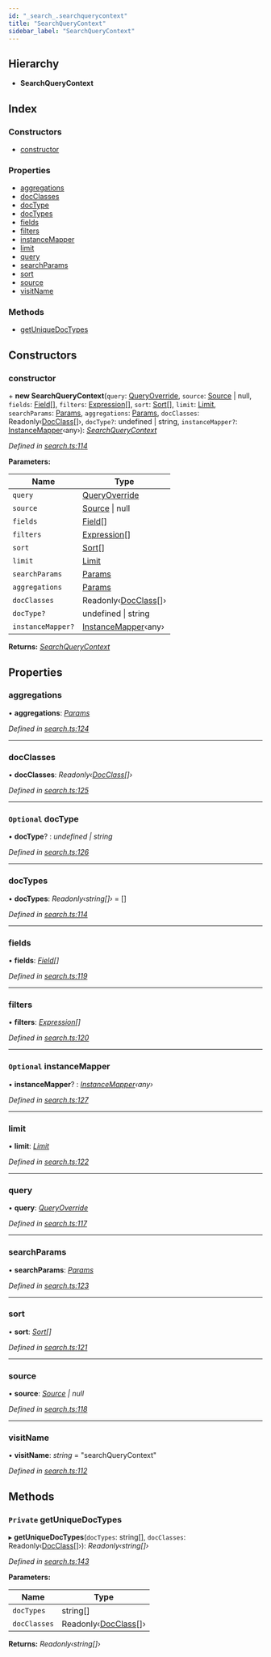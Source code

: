 ```yaml
---
id: "_search_.searchquerycontext"
title: "SearchQueryContext"
sidebar_label: "SearchQueryContext"
---
```


## Hierarchy

* **SearchQueryContext**

## Index

### Constructors

* [constructor](_search_.searchquerycontext.md#constructor)

### Properties

* [aggregations](_search_.searchquerycontext.md#aggregations)
* [docClasses](_search_.searchquerycontext.md#docclasses)
* [docType](_search_.searchquerycontext.md#optional-doctype)
* [docTypes](_search_.searchquerycontext.md#doctypes)
* [fields](_search_.searchquerycontext.md#fields)
* [filters](_search_.searchquerycontext.md#filters)
* [instanceMapper](_search_.searchquerycontext.md#optional-instancemapper)
* [limit](_search_.searchquerycontext.md#limit)
* [query](_search_.searchquerycontext.md#query)
* [searchParams](_search_.searchquerycontext.md#searchparams)
* [sort](_search_.searchquerycontext.md#sort)
* [source](_search_.searchquerycontext.md#source)
* [visitName](_search_.searchquerycontext.md#visitname)

### Methods

* [getUniqueDocTypes](_search_.searchquerycontext.md#private-getuniquedoctypes)

## Constructors

###  constructor

\+ **new SearchQueryContext**(`query`: [QueryOverride](../modules/_search_.md#queryoverride), `source`: [Source](_expression_.source.md) | null, `fields`: [Field](_document_.field.md)[], `filters`: [Expression](_expression_.expression.md)[], `sort`: [Sort](_expression_.sort.md)[], `limit`: [Limit](../modules/_search_.md#limit), `searchParams`: [Params](_expression_.params.md), `aggregations`: [Params](_expression_.params.md), `docClasses`: Readonly‹[DocClass](../modules/_document_.md#docclass)[]›, `docType?`: undefined | string, `instanceMapper?`: [InstanceMapper](../modules/_search_.md#instancemapper)‹any›): *[SearchQueryContext](_search_.searchquerycontext.md)*

*Defined in [search.ts:114](https://github.com/kindritskyiMax/elasticmagic-js/blob/34d4703/src/search.ts#L114)*

**Parameters:**

Name | Type |
------ | ------ |
`query` | [QueryOverride](../modules/_search_.md#queryoverride) |
`source` | [Source](_expression_.source.md) &#124; null |
`fields` | [Field](_document_.field.md)[] |
`filters` | [Expression](_expression_.expression.md)[] |
`sort` | [Sort](_expression_.sort.md)[] |
`limit` | [Limit](../modules/_search_.md#limit) |
`searchParams` | [Params](_expression_.params.md) |
`aggregations` | [Params](_expression_.params.md) |
`docClasses` | Readonly‹[DocClass](../modules/_document_.md#docclass)[]› |
`docType?` | undefined &#124; string |
`instanceMapper?` | [InstanceMapper](../modules/_search_.md#instancemapper)‹any› |

**Returns:** *[SearchQueryContext](_search_.searchquerycontext.md)*

## Properties

###  aggregations

• **aggregations**: *[Params](_expression_.params.md)*

*Defined in [search.ts:124](https://github.com/kindritskyiMax/elasticmagic-js/blob/34d4703/src/search.ts#L124)*

___

###  docClasses

• **docClasses**: *Readonly‹[DocClass](../modules/_document_.md#docclass)[]›*

*Defined in [search.ts:125](https://github.com/kindritskyiMax/elasticmagic-js/blob/34d4703/src/search.ts#L125)*

___

### `Optional` docType

• **docType**? : *undefined | string*

*Defined in [search.ts:126](https://github.com/kindritskyiMax/elasticmagic-js/blob/34d4703/src/search.ts#L126)*

___

###  docTypes

• **docTypes**: *Readonly‹string[]›* =  []

*Defined in [search.ts:114](https://github.com/kindritskyiMax/elasticmagic-js/blob/34d4703/src/search.ts#L114)*

___

###  fields

• **fields**: *[Field](_document_.field.md)[]*

*Defined in [search.ts:119](https://github.com/kindritskyiMax/elasticmagic-js/blob/34d4703/src/search.ts#L119)*

___

###  filters

• **filters**: *[Expression](_expression_.expression.md)[]*

*Defined in [search.ts:120](https://github.com/kindritskyiMax/elasticmagic-js/blob/34d4703/src/search.ts#L120)*

___

### `Optional` instanceMapper

• **instanceMapper**? : *[InstanceMapper](../modules/_search_.md#instancemapper)‹any›*

*Defined in [search.ts:127](https://github.com/kindritskyiMax/elasticmagic-js/blob/34d4703/src/search.ts#L127)*

___

###  limit

• **limit**: *[Limit](../modules/_search_.md#limit)*

*Defined in [search.ts:122](https://github.com/kindritskyiMax/elasticmagic-js/blob/34d4703/src/search.ts#L122)*

___

###  query

• **query**: *[QueryOverride](../modules/_search_.md#queryoverride)*

*Defined in [search.ts:117](https://github.com/kindritskyiMax/elasticmagic-js/blob/34d4703/src/search.ts#L117)*

___

###  searchParams

• **searchParams**: *[Params](_expression_.params.md)*

*Defined in [search.ts:123](https://github.com/kindritskyiMax/elasticmagic-js/blob/34d4703/src/search.ts#L123)*

___

###  sort

• **sort**: *[Sort](_expression_.sort.md)[]*

*Defined in [search.ts:121](https://github.com/kindritskyiMax/elasticmagic-js/blob/34d4703/src/search.ts#L121)*

___

###  source

• **source**: *[Source](_expression_.source.md) | null*

*Defined in [search.ts:118](https://github.com/kindritskyiMax/elasticmagic-js/blob/34d4703/src/search.ts#L118)*

___

###  visitName

• **visitName**: *string* = "searchQueryContext"

*Defined in [search.ts:112](https://github.com/kindritskyiMax/elasticmagic-js/blob/34d4703/src/search.ts#L112)*

## Methods

### `Private` getUniqueDocTypes

▸ **getUniqueDocTypes**(`docTypes`: string[], `docClasses`: Readonly‹[DocClass](../modules/_document_.md#docclass)[]›): *Readonly‹string[]›*

*Defined in [search.ts:143](https://github.com/kindritskyiMax/elasticmagic-js/blob/34d4703/src/search.ts#L143)*

**Parameters:**

Name | Type |
------ | ------ |
`docTypes` | string[] |
`docClasses` | Readonly‹[DocClass](../modules/_document_.md#docclass)[]› |

**Returns:** *Readonly‹string[]›*
